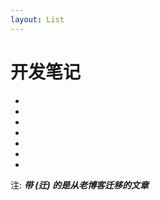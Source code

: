 ```yaml
---
layout: List
---
```


# 开发笔记

- <aLink time='2018-06-05' href='./docs/Blog_with_Vuepress' title='使用 Vuepress 搭建静态博客' />

- <aLink time='2018-06-05' href='./docs/Deploy_with_Different_Platforms' title='使用不同的托管平台部署站点' />

- <aLink time='2018-05-28' href='./docs/Explorations_on_NPM_and_Yarn' title='关于 npm 与 yarn 等一些 node 包管理工具的一些探索' />

- <aLink time='2018-05-27' href='./docs/WeixinJSBridge_is_not_defined' title='关于 WeixinJSBridge is not defined 的深究及处理方案' />

- <aLink time='2017-12-22' href='./docs/Publish_NPM_Package' title='如何发布自己开发的NPM包 (迁)' />

- <aLink time='2017-12-13' href='./docs/Interactive_Command_Line' title='玩转交互式命令行 (迁)' />

- <aLink time='2017-11-25' href='./docs/Blog_with_Hexo' title='使用 Hexo 搭建静态博客 (迁)' />


注: ***带 (迁) 的是从老博客迁移的文章***
